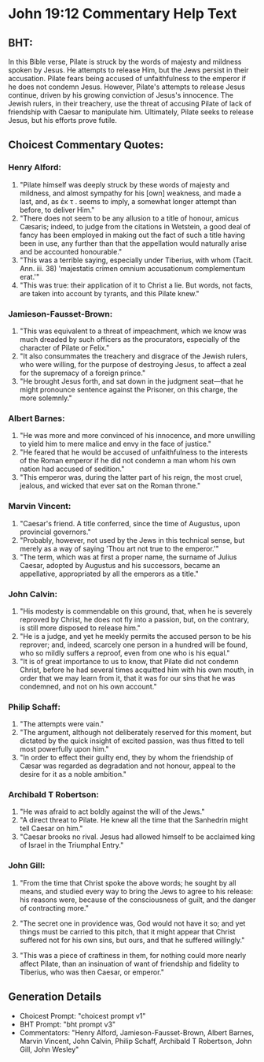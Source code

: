 # John 19:12 Commentary Help Text

## BHT:
In this Bible verse, Pilate is struck by the words of majesty and mildness spoken by Jesus. He attempts to release Him, but the Jews persist in their accusation. Pilate fears being accused of unfaithfulness to the emperor if he does not condemn Jesus. However, Pilate's attempts to release Jesus continue, driven by his growing conviction of Jesus's innocence. The Jewish rulers, in their treachery, use the threat of accusing Pilate of lack of friendship with Caesar to manipulate him. Ultimately, Pilate seeks to release Jesus, but his efforts prove futile.

## Choicest Commentary Quotes:
### Henry Alford:
1. "Pilate himself was deeply struck by these words of majesty and mildness, and almost sympathy for his [own] weakness, and made a last, and, as ἐκ τ . seems to imply, a somewhat longer attempt than before, to deliver Him."
2. "There does not seem to be any allusion to a title of honour, amicus Cæsaris; indeed, to judge from the citations in Wetstein, a good deal of fancy has been employed in making out the fact of such a title having been in use, any further than that the appellation would naturally arise and be accounted honourable."
3. "This was a terrible saying, especially under Tiberius, with whom (Tacit. Ann. iii. 38) 'majestatis crimen omnium accusationum complementum erat.'"
4. "This was true: their application of it to Christ a lie. But words, not facts, are taken into account by tyrants, and this Pilate knew."

### Jamieson-Fausset-Brown:
1. "This was equivalent to a threat of impeachment, which we know was much dreaded by such officers as the procurators, especially of the character of Pilate or Felix."
2. "It also consummates the treachery and disgrace of the Jewish rulers, who were willing, for the purpose of destroying Jesus, to affect a zeal for the supremacy of a foreign prince."
3. "He brought Jesus forth, and sat down in the judgment seat—that he might pronounce sentence against the Prisoner, on this charge, the more solemnly."

### Albert Barnes:
1. "He was more and more convinced of his innocence, and more unwilling to yield him to mere malice and envy in the face of justice."
2. "He feared that he would be accused of unfaithfulness to the interests of the Roman emperor if he did not condemn a man whom his own nation had accused of sedition."
3. "This emperor was, during the latter part of his reign, the most cruel, jealous, and wicked that ever sat on the Roman throne."

### Marvin Vincent:
1. "Caesar's friend. A title conferred, since the time of Augustus, upon provincial governors."
2. "Probably, however, not used by the Jews in this technical sense, but merely as a way of saying 'Thou art not true to the emperor.'"
3. "The term, which was at first a proper name, the surname of Julius Caesar, adopted by Augustus and his successors, became an appellative, appropriated by all the emperors as a title."

### John Calvin:
1. "His modesty is commendable on this ground, that, when he is severely reproved by Christ, he does not fly into a passion, but, on the contrary, is still more disposed to release him."
2. "He is a judge, and yet he meekly permits the accused person to be his reprover; and, indeed, scarcely one person in a hundred will be found, who so mildly suffers a reproof, even from one who is his equal."
3. "It is of great importance to us to know, that Pilate did not condemn Christ, before he had several times acquitted him with his own mouth, in order that we may learn from it, that it was for our sins that he was condemned, and not on his own account."

### Philip Schaff:
1. "The attempts were vain."
2. "The argument, although not deliberately reserved for this moment, but dictated by the quick insight of excited passion, was thus fitted to tell most powerfully upon him."
3. "In order to effect their guilty end, they by whom the friendship of Cæsar was regarded as degradation and not honour, appeal to the desire for it as a noble ambition."

### Archibald T Robertson:
1. "He was afraid to act boldly against the will of the Jews."
2. "A direct threat to Pilate. He knew all the time that the Sanhedrin might tell Caesar on him."
3. "Caesar brooks no rival. Jesus had allowed himself to be acclaimed king of Israel in the Triumphal Entry."

### John Gill:
1. "From the time that Christ spoke the above words; he sought by all means, and studied every way to bring the Jews to agree to his release: his reasons were, because of the consciousness of guilt, and the danger of contracting more." 

2. "The secret one in providence was, God would not have it so; and yet things must be carried to this pitch, that it might appear that Christ suffered not for his own sins, but ours, and that he suffered willingly."

3. "This was a piece of craftiness in them, for nothing could more nearly affect Pilate, than an insinuation of want of friendship and fidelity to Tiberius, who was then Caesar, or emperor."


## Generation Details
- Choicest Prompt: "choicest prompt v1"
- BHT Prompt: "bht prompt v3"
- Commentators: "Henry Alford, Jamieson-Fausset-Brown, Albert Barnes, Marvin Vincent, John Calvin, Philip Schaff, Archibald T Robertson, John Gill, John Wesley"
